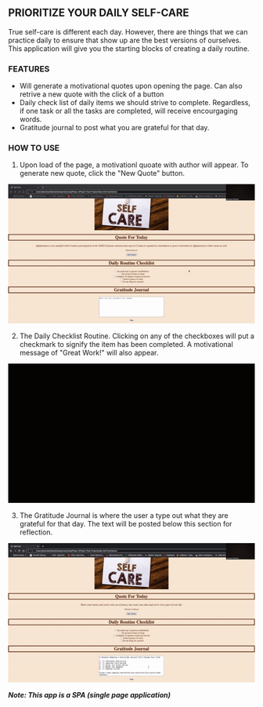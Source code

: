 ## PRIORITIZE YOUR DAILY SELF-CARE
True self-care is different each day. However, there are things that we can practice daily to ensure that show up are the best versions of ourselves. This application will give you the starting blocks of creating a daily routine.

### FEATURES

* Will generate a motivational quotes upon opening the page. Can also retrive a new quote with the click of a button
* Daily check list of daily items we should strive to complete. Regardless, if one task or all the tasks are completed, will receive encourgaging words.
* Gratitude journal to post what you are grateful for that day.

### HOW TO USE
1. Upon load of the page, a motivationl quoate with author will appear. To generate new quote, click the "New Quote" button.

![](new-quote.gif)

2. The Daily Checklist Routine. Clicking on any of the checkboxes will put a checkmark to signify the item has been completed. A motivational message of "Great Work!" will also appear.

![](checklist.gif)


3. The Gratitude Journal is where the user a type out what they are grateful for that day. The text will be posted below this section for reflection.

![](journal.gif)

**_Note: This app is a SPA (single page application)_**

